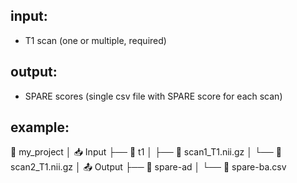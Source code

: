 ## input:
- T1 scan (one or multiple, required)

## output:
- SPARE scores (single csv file with SPARE score for each scan)

   
## example:
📁 my_project
│
📥 Input
├── 📁 t1
│   ├── 📄 scan1_T1.nii.gz
│   └── 📄 scan2_T1.nii.gz
│
📤 Output
├── 📁 spare-ad
│   └── 📄 spare-ba.csv

